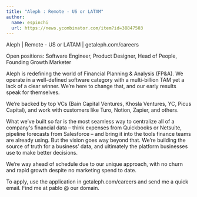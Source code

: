```yaml
---
title: "Aleph : Remote - US or LATAM"
author:
  name: espinchi
  url: https://news.ycombinator.com/item?id=38847503
---
```

Aleph | Remote - US or LATAM | getaleph.com&#x2F;careers

Open positions: Software Engineer, Product Designer, Head of People, Founding Growth Marketer

Aleph is redefining the world of Financial Planning &amp; Analysis (FP&amp;A). We operate in a well-defined software category with a multi-billion TAM yet a lack of a clear winner. We’re here to change that, and our early results speak for themselves.

We’re backed by top VCs (Bain Capital Ventures, Khosla Ventures, YC, Picus Capital), and work with customers like Turo, Notion, Zapier, and others.

What we’ve built so far is the most seamless way to centralize all of a company&#x27;s financial data – think expenses from Quickbooks or Netsuite, pipeline forecasts from Salesforce – and bring it into the tools finance teams are already using. But the vision goes way beyond that. We’re building the source of truth for a business’ data, and ultimately the platform businesses use to make better decisions.

We’re way ahead of schedule due to our unique approach, with no churn and rapid growth despite no marketing spend to date.

To apply, use the application in getaleph.com&#x2F;careers and send me a quick email. Find me at pablo @ our domain.
